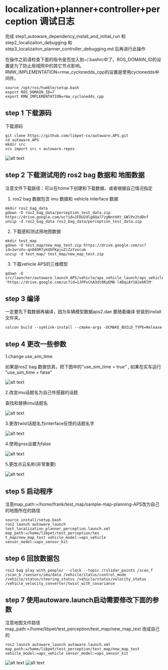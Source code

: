 # localization+planner+controller+perception 调试日志

完成 step1_autoware_dependency_install_and_initial_run 和 step2_localizaiton_debugging 和 step3_localizaiton_planner_controller_debugging.md 后再进行此操作

在操作之前请检查下面的指令是否加入到~/.bashrc中了。ROS_DOMAIN_ID的设置是为了防止局域网中的其它节点影响。RMW_IMPLEMENTATION=rmw_cyclonedds_cpp的设置是使用cyclonedds中间件。

```
source /opt/ros/humble/setup.bash
export ROS_DOMAIN_ID=7
export RMW_IMPLEMENTATION=rmw_cyclonedds_cpp
```

## step 1 下载源码

下载源码

```
git clone https://github.com/libpet-co/autoware.APS.git
cd autoware.APS
mkdir src
vcs import src < autoware.repos
```
![alt text](docs/image.png)

## step 2 下载测试用的 ros2 bag 数据和 地图数据

注意文件下载路径：可以在home下创建和下载数据，或者根据自己情况指定

1. ros2 bag 数据包含 imu 数据和 vehicle interface 数据
```
mkdir ros2_bag_data
gdown -O ros2_bag_data/perception_test_data.zip https://drive.google.com/uc?id=1FDU2dlg6Qa77zgNntHXt_GWlPx2tdDnf
unzip -d ros2_bag_data ros2_bag_data/perception_test_data.zip
```
2. 下载感知测试用地图数据

```
mkdir test_map
gdown -O test_map/new_map_test.zip https://drive.google.com/uc?id=1wruVu-qn84OR7ykUkFKpjuZiZzYuscum
unzip -d test_map/ test_map/new_map_test.zip
```
3. 下载vehicle APS的三维模型
```
gdown -O src/launcher/autoware_launch_APS/vehicle/aps_vehicle_launch/aps_vehicle_description/mesh/aps2.dae  'https://drive.google.com/uc?id=1JFPvChA3dt0KyEM8-l4DqiAY18JekRlM'
```
## step 3 编译

一定要先下载数据再编译，因为车辆模型数据aps2.dae 要随着编译 安装到install文件夹。

```
colcon build --symlink-install --cmake-args -DCMAKE_BUILD_TYPE=Release
```
## step 4 更改一些参数

1.change use_sim_time

如果是ros2 bag 数据仿真，把下图中的"use_sim_time = true" , 如果在实车运行 "use_sim_time = false"  

![alt text](<docs/Screenshot from 2025-07-22 20-38-17.png>)

2.改变imu话题名为自己传感器的话题 

查找和替换imu话题名

![alt text](docs/change_imu_topic.png)

3.更改twist话题名为interface反馈的话题名字

![alt text](docs/change_twist_name.png)

4.使用gnss设置为false

![alt text](docs/change_gnss_enabled.png)

5.更改点云名称(非常重要)

![alt text](<docs/Screenshot from 2025-07-31 18-08-39.png>)

## step 5 启动程序

注意map_path:=/home/frank/test_map/sample-map-planning-APS改为自己的地图所在的路径

```
source install/setup.bash
ros2 launch autoware_launch test_localization_planner_perception.launch.xml map_path:=/home/libpet/test_perception/tes
t_map/new_map_test vehicle_model:=aps_vehicle sensor_model:=aps_sensor_kit
```

## step 6 回放数据包

```
ros2 bag play with_people/ --clock --topic /rslidar_points /scan_f /scan_b /sensors/imu/data /vehicle/status/control_mode /vehicle/status/steering_status /vehicle/status/velocity_status /vehicle_velocity_converter/twist_with_covariance
```

## step 7 使用autoware.launch启动需要修改下面的参数

注意地图文件路径 map_path:=/home/libpet/test_perception/test_map/new_map_test 改成自己的

```
ros2 launch autoware_launch autoware.launch.xml map_path:=/home/libpet/test_perception/test_map/new_map_test vehicle_model:=aps_vehicle sensor_model:=aps_sensor_kit
```

![alt text](<docs/Screenshot from 2025-07-30 16-48-01.png>) 
![alt text](<docs/Screenshot from 2025-07-30 16-48-11.png>)
